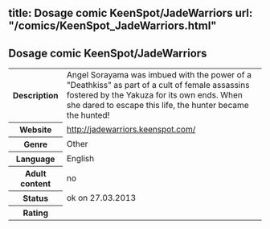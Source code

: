 title: Dosage comic KeenSpot/JadeWarriors
url: "/comics/KeenSpot_JadeWarriors.html"
---
Dosage comic KeenSpot/JadeWarriors
-----------------------------------------

<table class="comicinfo">
<tr>
<th>Description</th><td>Angel Sorayama was imbued with the power of a &quot;Deathkiss&quot; as part of a cult of female assassins fostered by the Yakuza for its own ends. When she dared to escape this life, the hunter became the hunted!</td>
</tr>
<tr>
<th>Website</th><td><a href="http://jadewarriors.keenspot.com/">http://jadewarriors.keenspot.com/</a></td>
</tr>
<tr>
<th>Genre</th><td>Other</td>
</tr>
<tr>
<th>Language</th><td>English</td>
</tr>
<tr>
<th>Adult content</th><td>no</td>
</tr>
<tr>
<th>Status</th><td>ok on 27.03.2013</td>
</tr>
<tr>
<th>Rating</th><td><div class="g-plusone" data-size="standard" data-annotation="bubble"
 data-href="http://jadewarriors.keenspot.com/"></div></td>
</tr>
</table>
<script type="text/javascript">
  (function() {
    var po = document.createElement('script'); po.type = 'text/javascript'; po.async = true;
    po.src = 'https://apis.google.com/js/plusone.js';
    var s = document.getElementsByTagName('script')[0]; s.parentNode.insertBefore(po, s);
  })();
</script>
